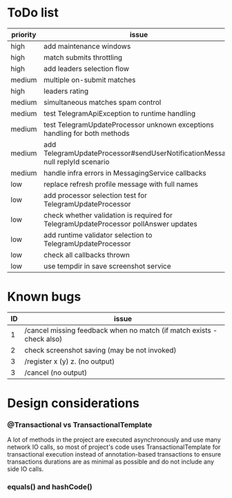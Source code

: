 # ToDo list

| priority | issue                                                                               |
|----------|-------------------------------------------------------------------------------------|
| high     | add maintenance windows                                                             |
| high     | match submits throttling                                                            |
| high     | add leaders selection flow                                                          |
| medium   | multiple on-submit matches                                                          |
| high     | leaders rating                                                                      |
| medium   | simultaneous matches spam control                                                   |
| medium   | test TelegramApiException to runtime handling                                       |
| medium   | test TelegramUpdateProcessor unknown exceptions handling for both methods           |
| medium   | add TelegramUpdateProcessor#sendUserNotificationMessage null replyId scenario       |
| medium   | handle infra errors in MessagingService callbacks                                   |
| low      | replace refresh profile message with full names                                     |
| low      | add processor selection test for TelegramUpdateProcessor                            |
| low      | check whether validation is required for TelegramUpdateProcessor pollAnswer updates |
| low      | add runtime validator selection to TelegramUpdateProcessor                          |
| low      | check all callbacks thrown                                                          |
| low      | use tempdir in save screenshot service                                              |

# Known bugs

| ID | issue                                                                 |
|----|-----------------------------------------------------------------------|
| 1  | /cancel missing feedback when no match (if match exists - check also) | 
| 2  | check screenshot saving (may be not invoked)                          |
| 3  | /register x (y) z.           (no output)                              |
| 3  | /cancel           (no output)                                         |

# Design considerations

### @Transactional vs TransactionalTemplate

A lot of methods in the project are executed asynchronously and use many network IO calls, so most of project's code
uses TransactionalTemplate for transactional execution instead of annotation-based transactions to ensure transactions
durations are as minimal as possible and do not include any side IO calls.

### equals() and hashCode()
